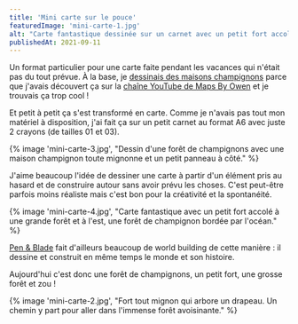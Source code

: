 ```yaml
---
title: 'Mini carte sur le pouce'
featuredImage: 'mini-carte-1.jpg'
alt: "Carte fantastique dessinée sur un carnet avec un petit fort accolé à une grande forêt et à l'est, une forêt de champignon bordée par l'océan. Les 2 crayons utilisés sont posés à côté."
publishedAt: 2021-09-11
---
```


Un format particulier pour une carte faite pendant les vacances qui n'était pas du tout prévue. À la base, je [dessinais des maisons champignons](https://twitter.com/bellanger_q/status/1428000833271128067) parce que j'avais découvert ça sur la [chaîne YouTube de Maps By Owen](https://www.youtube.com/channel/UCL65mNTeD8zixqw1B2tyW1A) et je trouvais ça trop cool !

Et petit à petit ça s'est transformé en carte. Comme je n'avais pas tout mon matériel à disposition, j'ai fait ça sur un petit carnet au format A6 avec juste 2 crayons (de tailles 01 et 03).

{% image 'mini-carte-3.jpg', "Dessin d'une forêt de champignons avec une maison champignon toute mignonne et un petit panneau à côté." %}

J'aime beaucoup l'idée de dessiner une carte à partir d'un élément pris au hasard et de construire autour sans avoir prévu les choses. C'est peut-être parfois moins réaliste mais c'est bon pour la créativité et la spontanéité.

{% image 'mini-carte-4.jpg', "Carte fantastique avec un petit fort accolé à une grande forêt et à l'est, une forêt de champignon bordée par l'océan." %}

[Pen & Blade](https://www.youtube.com/c/PenandBlade) fait d'ailleurs beaucoup de world building de cette manière : il dessine et construit en même temps le monde et son histoire.

Aujourd'hui c'est donc une forêt de champignons, un petit fort, une grosse forêt et zou !

{% image 'mini-carte-2.jpg', "Fort tout mignon qui arbore un drapeau. Un chemin y part pour aller dans l'immense forêt avoisinante." %}
